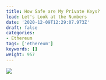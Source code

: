 ```yaml
---
title: How Safe are My Private Keys?
lead: Let's Look at the Numbers
date: '2020-12-09T12:29:07.973Z'
draft: false
categories:
- Ethereum
tags: ['ethereum']
keywords: []
weight: 957
---
```


![](/blog/img/043-How-Safe-are-My-Private-Keys-001.png)
